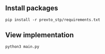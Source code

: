## Install packages
```
pip install -r prexto_stp/requirements.txt
```


## View implementation
```
python3 main.py
```
